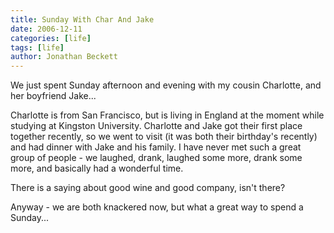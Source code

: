 ```yaml
---
title: Sunday With Char And Jake
date: 2006-12-11
categories: [life]
tags: [life]
author: Jonathan Beckett
---
```


We just spent Sunday afternoon and evening with my cousin Charlotte, and her boyfriend Jake...

Charlotte is from San Francisco, but is living in England at the moment while studying at Kingston University. Charlotte and Jake got their first place together recently, so we went to visit (it was both their birthday's recently) and had dinner with Jake and his family. I have never met such a great group of people - we laughed, drank, laughed some more, drank some more, and basically had a wonderful time.

There is a saying about good wine and good company, isn't there?

Anyway - we are both knackered now, but what a great way to spend a Sunday...